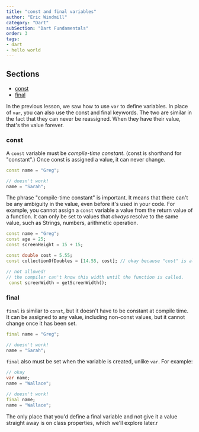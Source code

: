 ```yaml
---
title: "const and final variables"
author: "Eric Windmill"
category: "Dart"
subSection: "Dart Fundamentals"
order: 3
tags:
- dart
- hello world
---
```


<div class='aside'>

## Sections

* [const](#const)
* [final](#final)

</div>


In the previous lesson, we saw how to use `var` to define variables. In place of `var`, you can also use the const and 
 final keywords. The two are similar in the fact that they can never be reassigned. When they have their value, that's the value forever. 
 
### const 

A `const` variable must be _compile-time constant_. (const is shorthand for "constant".) Once const is assigned a value, it can never change. 

```dart
const name = "Greg";

// doesn't work!
name = "Sarah";
```

The phrase "compile-time constant" is important. It means that there can't be any ambiguity in the value, even before it's used in your code. For example, you cannot assign a `const` variable a value from the return value of a function. It can only be set to values that _always_ resolve to the same value, such as Strings, numbers, arithmetic operation.

```dart
const name = "Greg"; 
const age = 25; 
const screenHeight = 15 + 15; 

const double cost = 5.55;
const collectionOfDoubles = [14.55, cost]; // okay because "cost" is also a constant double

// not allowed!
// the compiler can't know this width until the function is called.
 const screenWidth = getScreenWidth();
``` 

### final

`final` is similar to `const`, but it doesn't have to be constant at compile time. It can be assigned to any value, including non-const values, but it cannot change once it has been set.

```dart
final name = "Greg";

// doesn't work!
name = "Sarah";
```

`final` also must be set when the variable is created, unlike `var`. For example:

```dart
// okay
var name;
name = "Wallace";

// doesn't work!
final name;
name = "Wallace";
```

The only place that you'd define a final variable and not give it a value straight away is on class properties, which we'll explore later.r



